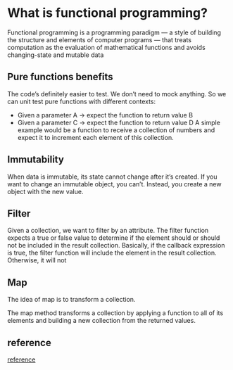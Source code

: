 # What is functional programming?
 Functional programming is a programming paradigm — a style of building the structure and elements of computer programs — that treats computation as the evaluation of mathematical functions and avoids changing-state and mutable data 

## Pure functions benefits
  The code’s definitely easier to test. We don’t need to mock anything. So we can unit test pure functions with different contexts:
 * Given a parameter A → expect the function to return value B
 * Given a parameter C → expect the function to return value D
  A simple example would be a function to receive a collection of numbers and expect it to increment each element of this collection.



## Immutability

  When data is immutable, its state cannot change after it’s created. If you want to change an immutable object, you can’t. Instead, you create a new object with the new value.


## Filter
  Given a collection, we want to filter by an attribute. The filter function expects a true or false value to determine if the element should or should not be included in the result collection. Basically, if the callback expression is true, the filter function will include the element in the result collection. Otherwise, it will not   


## Map
The idea of map is to transform a collection.

The map method transforms a collection by applying a function to all of its elements and building a new collection from the returned values.  

## reference 
[reference](https://medium.com/the-renaissance-developer/concepts-of-functional-programming-in-javascript-6bc84220d2aa)